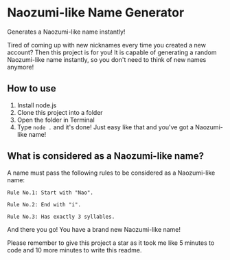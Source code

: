 


# Naozumi-like Name Generator

Generates a Naozumi-like name instantly!

Tired of coming up with new nicknames every time you created a new account? Then this project is for you! 
It is capable of generating a random Naozumi-like name instantly, so you don't need to think of new names anymore!

## How to use
1. Install node.js
2. Clone this project into a folder
3. Open the folder in Terminal
4. Type `node .` and it's done!
Just easy like that and you've got a Naozumi-like name!

## What is considered as a Naozumi-like name?
A name must pass the following rules to be considered as a Naozumi-like name:

    Rule No.1: Start with "Nao".

    Rule No.2: End with "i".

    Rule No.3: Has exactly 3 syllables.


And there you go! You have a brand new Naozumi-like name!

Please remember to give this project a star as it took me like 5 minutes to code and 10 more minutes to write this readme.